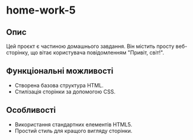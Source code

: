 # home-work-5

## Опис
Цей проєкт є частиною домашнього завдання. Він містить просту веб-сторінку, що вітає користувача повідомленням "Привіт, світ!".

## Функціональні можливості
- Створена базова структура HTML.
- Стилізація сторінки за допомогою CSS.

## Особливості
- Використання стандартних елементів HTML5.
- Простий стиль для кращого вигляду сторінки.
